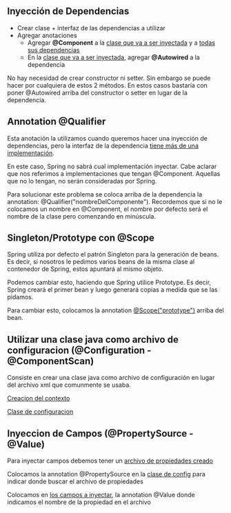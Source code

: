 ## Inyección de Dependencias
  - Crear clase + interfaz de las dependencias a utilizar
  - Agregar anotaciones
    - Agregar **@Component** a la [clase que va a ser inyectada](src/main/java/dominio/JefeEmpleado.java) y a [todas sus dependencias](src/main/java/dominio/informes)
    - En la [clase que va a ser inyectada](src/main/java/dominio/JefeEmpleado.java), agregar **@Autowired** a la dependencia

  No hay necesidad de crear constructor ni setter. Sin embargo se puede hacer por cualquiera de estos 2 métodos. En estos casos bastaría con poner @Autowired arriba del constructor o setter en lugar de la dependencia. 

## Annotation @Qualifier
Esta anotación la utilizamos cuando queremos hacer una inyección de dependencias, pero la interfaz de la dependencia [tiene más de una implementación](src/main/java/dominio/informes).

En este caso, Spring no sabrá cual implementación inyectar. Cabe aclarar que nos referimos a implementaciones que tengan @Component. Aquellas que no lo tengan, no serán consideradas por Spring.


Para solucionar este problema se coloca arriba de la dependencia la annotation: @Qualifier("nombreDelComponente").
Recordemos que si no le colocamos un nombre en @Component, el nombre por defecto será el nombre de la clase pero comenzando en minúscula.

## Singleton/Prototype con @Scope
Spring utiliza por defecto el patrón Singleton para la generación de beans. Es decir, si nosotros le pedimos varios beans de la misma clase al contenedor de Spring, estos apuntará al mismo objeto.

Podemos cambiar esto, haciendo que Spring utilice Prototype. Es decir, Spring creará el primer bean y luego generará copias a medida que se las pidamos.

Para cambiar esto, colocamos la annotation [@Scope("prototype")](src/main/java/dominio/DirectorEmpleado.java) arriba del bean.

## Utilizar una clase java como archivo de configuracion (@Configuration - @ComponentScan)
Consiste en crear una clase java como archivo de configuración en lugar del archivo xml que comunmente se usaba. 

[Creacion del contexto](src/main/java/dominio/App.java)

[Clase de configuracion](src/main/java/dominio/config/ConfigFile.java)

## Inyeccion de Campos (@PropertySource - @Value)

Para inyectar campos debemos tener un [archivo de propiedades creado](src/main/resources/datosEmpresa.propiedades)

Colocamos la annotation @PropertySource en la [clase de config](src/main/java/dominio/config/ConfigFile.java) para indicar donde buscar el archivo de propiedades

Colocamos en [los campos a inyectar](src/main/java/dominio/SecretarioEmpleado.java), la annotation @Value donde indicamos el nombre de la propiedad en el archivo
